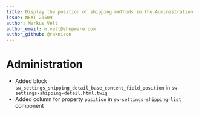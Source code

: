 ```yaml
---
title: Display the position of shipping methods in the Administration
issue: NEXT-20509
author: Markus Velt
author_email: m.velt@shopware.com
author_github: @raknison
---
```

# Administration
* Added block `sw_settings_shipping_detail_base_content_field_position` in `sw-settings-shipping-detail.html.twig`
* Added column for property `position` in `sw-settings-shipping-list` component
